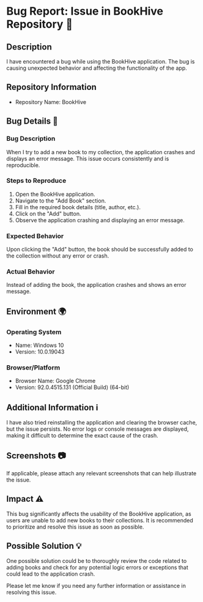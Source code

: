 # Bug Report: Issue in BookHive Repository 🐛

## Description

I have encountered a bug while using the BookHive application. The bug is causing unexpected behavior and affecting the functionality of the app.

## Repository Information

- Repository Name: BookHive


## Bug Details 🐞

### Bug Description

When I try to add a new book to my collection, the application crashes and displays an error message. This issue occurs consistently and is reproducible.

### Steps to Reproduce

1. Open the BookHive application.
2. Navigate to the "Add Book" section.
3. Fill in the required book details (title, author, etc.).
4. Click on the "Add" button.
5. Observe the application crashing and displaying an error message.

### Expected Behavior

Upon clicking the "Add" button, the book should be successfully added to the collection without any error or crash.

### Actual Behavior

Instead of adding the book, the application crashes and shows an error message.

## Environment 🌍

### Operating System

- Name: Windows 10
- Version: 10.0.19043

### Browser/Platform

- Browser Name: Google Chrome
- Version: 92.0.4515.131 (Official Build) (64-bit)

## Additional Information ℹ️

I have also tried reinstalling the application and clearing the browser cache, but the issue persists. No error logs or console messages are displayed, making it difficult to determine the exact cause of the crash.

## Screenshots 📷

If applicable, please attach any relevant screenshots that can help illustrate the issue.

## Impact ⚠️

This bug significantly affects the usability of the BookHive application, as users are unable to add new books to their collections. It is recommended to prioritize and resolve this issue as soon as possible.

## Possible Solution 💡

One possible solution could be to thoroughly review the code related to adding books and check for any potential logic errors or exceptions that could lead to the application crash.

Please let me know if you need any further information or assistance in resolving this issue.
